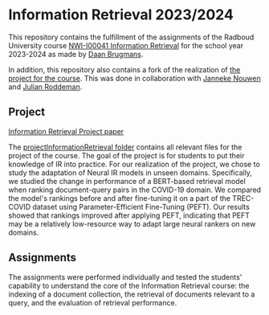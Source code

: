 # Information Retrieval 2023/2024

This repository contains the fulfillment of the assignments of the Radboud University course [NWI-I00041 Information Retrieval](https://www.ru.nl/courseguides/science/vm/osirislinks/i00/nwi-i00041/) for the school year 2023-2024 as made by [Daan Brugmans](https://github.com/daanbrugmans).

In addition, this repository also contains a fork of the realization of [the project for the course](https://github.com/JulianRodd/projectInformationRetrieval). This was done in collaboration with [Janneke Nouwen](https://github.com/JannekeNouwen) and [Julian Roddeman](https://github.com/JulianRodd).

## Project
[Information Retrieval Project paper](projectInformationRetrieval/paper/Research.pdf)

The [projectInformationRetrieval folder](projectInformationRetrieval) contains all relevant files for the project of the course.
The goal of the project is for students to put their knowledge of IR into practice.
For our realization of the project, we chose to study the adaptation of Neural IR models in unseen domains.
Specifically, we studied the change in performance of a BERT-based retrieval model when ranking document-query pairs in the COVID-19 domain.
We compared the model's rankings before and after fine-tuning it on a part of the TREC-COVID dataset using Parameter-Efficient Fine-Tuning (PEFT).
Our results showed that rankings improved after applying PEFT, indicating that PEFT may be a relatively low-resource way to adapt large neural rankers on new domains.

## Assignments
The assignments were performed individually and tested the students' capability to understand the core of the Information Retrieval course: the indexing of a document collection, the retrieval of documents relevant to a query, and the evaluation of retrieval performance.